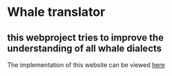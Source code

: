 # Whale translator
## this webproject tries to improve the understanding of all whale dialects

The implementation of this website can be viewed [here](https://konstrukteur.github.io/whale-translator/)

<!-- ![initial design](design.png) -->